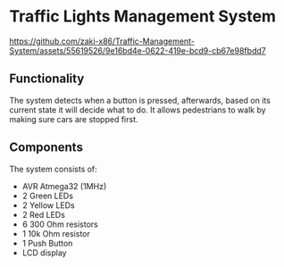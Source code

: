 # Traffic Lights Management System

https://github.com/zaki-x86/Traffic-Management-System/assets/55619526/9e16bd4e-0622-419e-bcd9-cb67e98fbdd7

## Functionality

The system detects when a button is pressed, afterwards, based on its current state it will decide what to do. It allows pedestrians to walk by making sure cars are stopped first.

## Components

The system consists of:

- AVR Atmega32 (1MHz)
- 2 Green LEDs
- 2 Yellow LEDs
- 2 Red LEDs
- 6 300 Ohm resistors
- 1 10k Ohm resistor
- 1 Push Button
- LCD display
